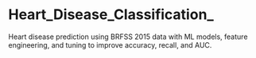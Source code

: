 # Heart_Disease_Classification_
Heart disease prediction using BRFSS 2015 data with ML models, feature engineering, and tuning to improve accuracy, recall, and AUC.
